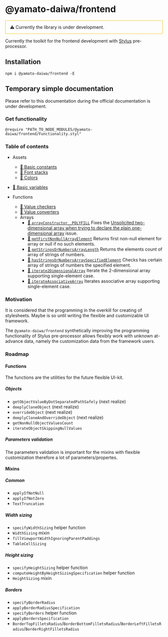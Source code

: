 # @yamato-daiwa/frontend

<div style="border: 1px solid #F1C40F; padding: 12px 14px">
  ⚠ Currently the library is under development.
</div>


Currently the toolkit for the frontend development with [Stylus](https://github.com/stylus/stylus/) pre-processor.


## Installation

```
npm i @yamato-daiwa/frontend -E
```


## Temporary simple documentation

Please refer to this documentation during the official documentation is under development.


### Get functionality

```stylus
@require "PATH_TO_NODE_MODULES/@yamato-daiwa/frontend/Functionality.styl"
```

### Table of contents

* Assets
  * [📖 Basic constants](Documentation/Styles/01-Assets/01-BasicConstants/BasicConstants.md)
  * [📖 Font stacks](Documentation/Styles/01-Assets/02-FontStacks/FontStacks.md)
  * [📖 Colors](Documentation/Styles/01-Assets/03-Colors/Colors.md)
  
* [📖 Basic variables](Documentation/Styles/02-Kernel/01-BasicVariables/BasicVariables.md)

* Functions
  * [📖 Value checkers](Documentation/Styles/02-Kernel/02-Functions/01-ValueCheckers/ValueCheckers.md) 
  * [📖 Value converters](Documentation/Styles/02-Kernel/02-Functions/02-ValueConverters/ValueConverters.md) 
  * Arrays
    * [📖 `arrayConstructor__POLYFILL`](Documentation/Styles/02-Kernel/02-Functions/03-Arrays/arrayConstructor__POLYFILL/arrayConstructor__POLYFILL.md)
      Fixes the [Unsolicited two-dimensional array when trying to declare the plain one-dimensional array](https://github.com/stylus/stylus/issues/2582) issue.
    * [📖 `getFirstNonNullArrayElement`](Documentation/Styles/02-Kernel/02-Functions/03-Arrays/getFirstNonNullElement/getFirstNonNullArrayElement.md)
      Returns first non-null element for array or null if no such elements.
    * [📖 `getStringsOrNumbersArrayLength`](Documentation/Styles/02-Kernel/02-Functions/03-Arrays/getStringsOrNumbersArrayLength/getStringsOrNumbersArrayLength.md)
      Returns the elements count of array of strings of numbers.
    * [📖 `hasStringsOrNumbersArraySpecifiedElement`](Documentation/Styles/02-Kernel/02-Functions/03-Arrays/hasStringsOrNumbersArraySpecifiedElement/hasStringsOrNumbersArraySpecifiedElement.md)
      Checks has certain array of strings of numbers the specified element.
    * [📖 `iterate2DimensionalArray`](Documentation/Styles/02-Kernel/02-Functions/03-Arrays/iterate2DimensionalArray/iterate2DimensionalArray.md)
      Iterate the 2-dimensional array supporting single-element case.
    * [📖 `iterateAssociativeArray`](Documentation/Styles/02-Kernel/02-Functions/03-Arrays/iterateAssociativeArray/iterateAssociativeArray.md)
      Iterates associative array supporting single-element case.


### Motivation

It is considered that the programming in the overkill for creating of stylesheets.
Maybe is so until writing the flexible and customizable UI framework.

The `@yamato-daiwa/frontend` synthetically improving the programming functionality of Stylus pre-processor
allows flexibly work with unknown at-advance data, namely the customization data from the framework users.


### Roadmap

#### Functions

The functions are the utilities for the future flexible UI-kit.

##### Objects

* `getObjectValueByDotSeparatedPathSafely` (next realize)
* `deeplyCloneObject` (next realize)
* `overrideObject` (next realize)
* `deeplyCloneAndOverrideObject` (next realize)
* `getNonNullObjectValuesCount`
* `iterateObjectSkippingNullValues`


##### Parameters validation

The parameters validation is important for the mixins with flexible customization therefore a lot of parameters/propertes.


#### Mixins
##### Common

* `applyIfNotNull`
* `applyIfNotZero`
* `TextTruncation`


##### Width sizing

* `specifyWidthSizing` helper function
* `WidthSizing` mixin 
* `fillViewportWidthIgnoringParentPaddings`
* `TableCellSizing`


##### Height sizing

* `specifyHeightSizing` helper function
* `computeHeightByHeightSizingSpecification` helper function
* `HeightSizing` mixin


##### Borders

* `specifyBorderRadius`
* `applyBorderRadiusSpecification`
* `specifyBorders` helper function
* `applyBordersSpecification`
* `BorderTopFilletsRadius`/`BorderBottomFilletsRadius`/`BorderLeftFilletsRadius`/`BorderRightFilletsRadius`
